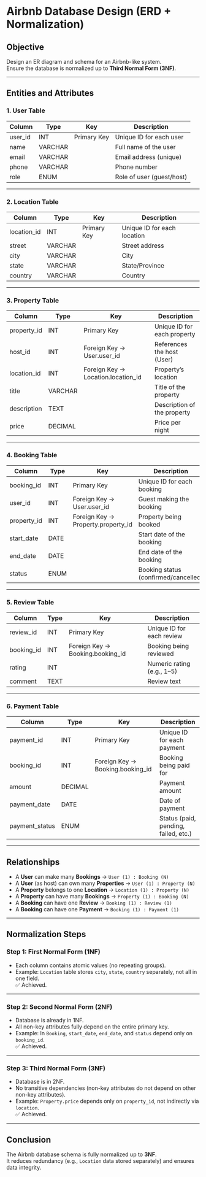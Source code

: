 # Airbnb Database Design (ERD + Normalization)

## Objective
Design an ER diagram and schema for an Airbnb-like system.  
Ensure the database is normalized up to **Third Normal Form (3NF)**.

---

## Entities and Attributes

### 1. User Table
| Column   | Type    | Key          | Description                  |
|----------|---------|--------------|------------------------------|
| user_id  | INT     | Primary Key  | Unique ID for each user      |
| name     | VARCHAR |              | Full name of the user        |
| email    | VARCHAR |              | Email address (unique)       |
| phone    | VARCHAR |              | Phone number                 |
| role     | ENUM    |              | Role of user (guest/host)    |

---

### 2. Location Table
| Column      | Type    | Key          | Description                   |
|-------------|---------|--------------|-------------------------------|
| location_id | INT     | Primary Key  | Unique ID for each location   |
| street      | VARCHAR |              | Street address                |
| city        | VARCHAR |              | City                          |
| state       | VARCHAR |              | State/Province                |
| country     | VARCHAR |              | Country                       |

---

### 3. Property Table
| Column      | Type    | Key                       | Description                          |
|-------------|---------|---------------------------|--------------------------------------|
| property_id | INT     | Primary Key               | Unique ID for each property          |
| host_id     | INT     | Foreign Key → User.user_id| References the host (User)           |
| location_id | INT     | Foreign Key → Location.location_id | Property’s location        |
| title       | VARCHAR |                           | Title of the property                |
| description | TEXT    |                           | Description of the property          |
| price       | DECIMAL |                           | Price per night                      |

---

### 4. Booking Table
| Column      | Type    | Key                       | Description                            |
|-------------|---------|---------------------------|----------------------------------------|
| booking_id  | INT     | Primary Key               | Unique ID for each booking             |
| user_id     | INT     | Foreign Key → User.user_id| Guest making the booking               |
| property_id | INT     | Foreign Key → Property.property_id | Property being booked       |
| start_date  | DATE    |                           | Start date of the booking              |
| end_date    | DATE    |                           | End date of the booking                |
| status      | ENUM    |                           | Booking status (confirmed/cancelled)   |

---

### 5. Review Table
| Column     | Type    | Key                       | Description                      |
|------------|---------|---------------------------|----------------------------------|
| review_id  | INT     | Primary Key               | Unique ID for each review        |
| booking_id | INT     | Foreign Key → Booking.booking_id | Booking being reviewed    |
| rating     | INT     |                           | Numeric rating (e.g., 1–5)       |
| comment    | TEXT    |                           | Review text                      |

---

### 6. Payment Table
| Column        | Type    | Key                       | Description                              |
|---------------|---------|---------------------------|------------------------------------------|
| payment_id    | INT     | Primary Key               | Unique ID for each payment               |
| booking_id    | INT     | Foreign Key → Booking.booking_id | Booking being paid for          |
| amount        | DECIMAL |                           | Payment amount                           |
| payment_date  | DATE    |                           | Date of payment                          |
| payment_status| ENUM    |                           | Status (paid, pending, failed, etc.)     |

---

## Relationships
- A **User** can make many **Bookings** → `User (1) : Booking (N)`
- A **User** (as host) can own many **Properties** → `User (1) : Property (N)`
- A **Property** belongs to one **Location** → `Location (1) : Property (N)`
- A **Property** can have many **Bookings** → `Property (1) : Booking (N)`
- A **Booking** can have one **Review** → `Booking (1) : Review (1)`
- A **Booking** can have one **Payment** → `Booking (1) : Payment (1)`

---

## Normalization Steps

### Step 1: First Normal Form (1NF)
- Each column contains atomic values (no repeating groups).
- Example: `Location` table stores `city`, `state`, `country` separately, not all in one field.  
✅ Achieved.

---

### Step 2: Second Normal Form (2NF)
- Database is already in 1NF.
- All non-key attributes fully depend on the entire primary key.
- Example: In `Booking`, `start_date`, `end_date`, and `status` depend only on `booking_id`.  
✅ Achieved.

---

### Step 3: Third Normal Form (3NF)
- Database is in 2NF.
- No transitive dependencies (non-key attributes do not depend on other non-key attributes).
- Example: `Property.price` depends only on `property_id`, not indirectly via `location`.  
✅ Achieved.

---

## Conclusion
The Airbnb database schema is fully normalized up to **3NF**.  
It reduces redundancy (e.g., `Location` data stored separately) and ensures data integrity.
